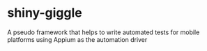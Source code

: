 # shiny-giggle
A pseudo framework that helps to write automated tests for mobile platforms using Appium as the automation driver
